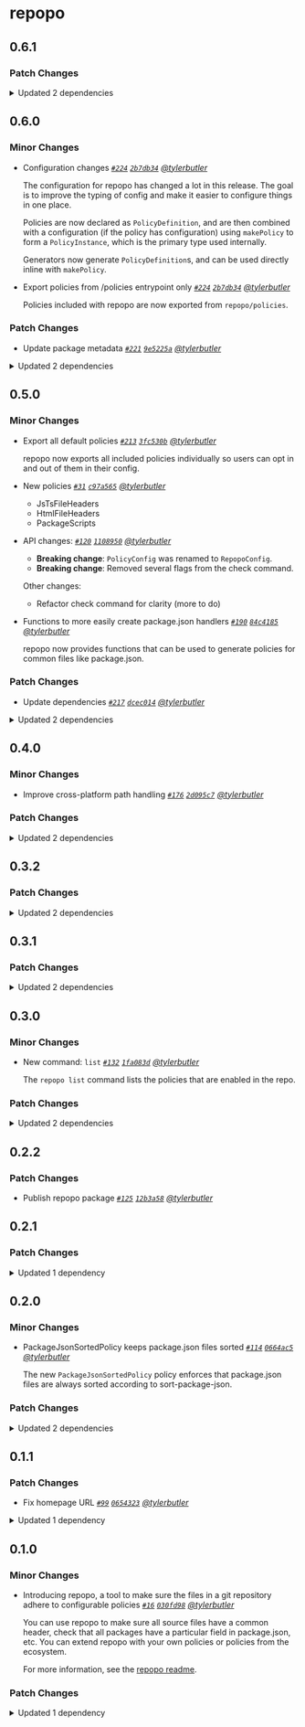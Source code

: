 # repopo

## 0.6.1

### Patch Changes

<details><summary>Updated 2 dependencies</summary>

<small>

[`b0d8cb9`](https://github.com/tylerbutler/tools-monorepo/commit/b0d8cb9a9ee27a0b778ee58055bcbdd7d6d9b4eb) [`08e571f`](https://github.com/tylerbutler/tools-monorepo/commit/08e571f028e868d5db1c337e51804f5884cd2f4a) [`08e571f`](https://github.com/tylerbutler/tools-monorepo/commit/08e571f028e868d5db1c337e51804f5884cd2f4a)

</small>

- `@tylerbu/cli-api@0.8.0`
- `@tylerbu/fundamentals@0.3.0`

</details>

## 0.6.0

### Minor Changes

- Configuration changes _[`#224`](https://github.com/tylerbutler/tools-monorepo/pull/224) [`2b7db34`](https://github.com/tylerbutler/tools-monorepo/commit/2b7db343d74ab2e518ab2f232f47ea365ca784b8) [@tylerbutler](https://github.com/tylerbutler)_

  The configuration for repopo has changed a lot in this release. The goal is to improve the typing of config and make it
  easier to configure things in one place.

  Policies are now declared as `PolicyDefinition`, and are then combined with a configuration (if the policy has
  configuration) using `makePolicy` to form a `PolicyInstance`, which is the primary type used internally.

  Generators now generate `PolicyDefinition`s, and can be used directly inline with `makePolicy`.

- Export policies from /policies entrypoint only _[`#224`](https://github.com/tylerbutler/tools-monorepo/pull/224) [`2b7db34`](https://github.com/tylerbutler/tools-monorepo/commit/2b7db343d74ab2e518ab2f232f47ea365ca784b8) [@tylerbutler](https://github.com/tylerbutler)_

  Policies included with repopo are now exported from `repopo/policies`.

### Patch Changes

- Update package metadata _[`#221`](https://github.com/tylerbutler/tools-monorepo/pull/221) [`9e5225a`](https://github.com/tylerbutler/tools-monorepo/commit/9e5225abfb67af1575af13dff60830d8da28eafd) [@tylerbutler](https://github.com/tylerbutler)_

<details><summary>Updated 2 dependencies</summary>

<small>

[`9e5225a`](https://github.com/tylerbutler/tools-monorepo/commit/9e5225abfb67af1575af13dff60830d8da28eafd)

</small>

- `@tylerbu/fundamentals@0.2.2`
- `@tylerbu/cli-api@0.7.2`

</details>

## 0.5.0

### Minor Changes

- Export all default policies _[`#213`](https://github.com/tylerbutler/tools-monorepo/pull/213) [`3fc530b`](https://github.com/tylerbutler/tools-monorepo/commit/3fc530bad66259339547b3d8ec12b9265daea9a5) [@tylerbutler](https://github.com/tylerbutler)_

  repopo now exports all included policies individually so users can opt in and out of them in their config.

- New policies _[`#31`](https://github.com/tylerbutler/tools-monorepo/pull/31) [`c97a565`](https://github.com/tylerbutler/tools-monorepo/commit/c97a56518d9726667531aa71de9445fed8d56b96) [@tylerbutler](https://github.com/tylerbutler)_

  - JsTsFileHeaders
  - HtmlFileHeaders
  - PackageScripts

- API changes: _[`#120`](https://github.com/tylerbutler/tools-monorepo/pull/120) [`1108950`](https://github.com/tylerbutler/tools-monorepo/commit/1108950a7732dcc3ac9b8da10bd014bfec6c45b7) [@tylerbutler](https://github.com/tylerbutler)_

  - **Breaking change**: `PolicyConfig` was renamed to `RepopoConfig`.
  - **Breaking change**: Removed several flags from the check command.

  Other changes:

  - Refactor check command for clarity (more to do)

- Functions to more easily create package.json handlers _[`#190`](https://github.com/tylerbutler/tools-monorepo/pull/190) [`84c4185`](https://github.com/tylerbutler/tools-monorepo/commit/84c4185e76186c3489a4b70e3a3015ba289df139) [@tylerbutler](https://github.com/tylerbutler)_

  repopo now provides functions that can be used to generate policies for common files like package.json.

### Patch Changes

- Update dependencies _[`#217`](https://github.com/tylerbutler/tools-monorepo/pull/217) [`dcec014`](https://github.com/tylerbutler/tools-monorepo/commit/dcec014dfb70e5804a7535b5b8b9a3406f3e623d) [@tylerbutler](https://github.com/tylerbutler)_

<details><summary>Updated 2 dependencies</summary>

<small>

[`dcec014`](https://github.com/tylerbutler/tools-monorepo/commit/dcec014dfb70e5804a7535b5b8b9a3406f3e623d)

</small>

- `@tylerbu/fundamentals@0.2.1`
- `@tylerbu/cli-api@0.7.1`

</details>

## 0.4.0

### Minor Changes

- Improve cross-platform path handling _[`#176`](https://github.com/tylerbutler/tools-monorepo/pull/176) [`2d095c7`](https://github.com/tylerbutler/tools-monorepo/commit/2d095c7828037fc58147d0aa487b736dbd345472) [@tylerbutler](https://github.com/tylerbutler)_

### Patch Changes

<details><summary>Updated 2 dependencies</summary>

<small>

[`a4b7624`](https://github.com/tylerbutler/tools-monorepo/commit/a4b7624cceea2f7246391c2d54329010cbb145ff) [`e27ae36`](https://github.com/tylerbutler/tools-monorepo/commit/e27ae3682d093eb61c2cb31de787ec378287db4f) [`ede1957`](https://github.com/tylerbutler/tools-monorepo/commit/ede19579ffc630f6e176046c6e11e170849a0d48) [`33b9c01`](https://github.com/tylerbutler/tools-monorepo/commit/33b9c01ed2d5d0c4bdb32262f549531650c48ad0) [`2d095c7`](https://github.com/tylerbutler/tools-monorepo/commit/2d095c7828037fc58147d0aa487b736dbd345472)

</small>

- `@tylerbu/cli-api@0.7.0`
- `sort-tsconfig@0.2.0`

</details>

## 0.3.2

### Patch Changes

<details><summary>Updated 2 dependencies</summary>

<small>

[`7406bbf`](https://github.com/tylerbutler/tools-monorepo/commit/7406bbf1131028058178d53f4e64564660c4d495)

</small>

- `@tylerbu/cli-api@0.6.1`
- `sort-tsconfig@0.1.4`

</details>

## 0.3.1

### Patch Changes

<details><summary>Updated 2 dependencies</summary>

<small>

[`b894a2d`](https://github.com/tylerbutler/tools-monorepo/commit/b894a2dfd5538247d1a625b423e61b437207f137) [`b894a2d`](https://github.com/tylerbutler/tools-monorepo/commit/b894a2dfd5538247d1a625b423e61b437207f137)

</small>

- `@tylerbu/cli-api@0.6.0`
- `sort-tsconfig@0.1.3`

</details>

## 0.3.0

### Minor Changes

- New command: `list` _[`#132`](https://github.com/tylerbutler/tools-monorepo/pull/132) [`1fa083d`](https://github.com/tylerbutler/tools-monorepo/commit/1fa083dd64499d108411326377a4463ad6acb040) [@tylerbutler](https://github.com/tylerbutler)_

  The `repopo list` command lists the policies that are enabled in the repo.

### Patch Changes

<details><summary>Updated 2 dependencies</summary>

<small>

[`f803610`](https://github.com/tylerbutler/tools-monorepo/commit/f803610f64936c5d49d862b2f4240ea248fe3f76)

</small>

- `@tylerbu/cli-api@0.5.0`
- `sort-tsconfig@0.1.2`

</details>

## 0.2.2

### Patch Changes

- Publish repopo package _[`#125`](https://github.com/tylerbutler/tools-monorepo/pull/125) [`12b3a58`](https://github.com/tylerbutler/tools-monorepo/commit/12b3a58e8946b0988009331bf1830e1fa1cc6567) [@tylerbutler](https://github.com/tylerbutler)_

## 0.2.1

### Patch Changes

<details><summary>Updated 1 dependency</summary>

<small>

[`61fade5`](https://github.com/tylerbutler/tools-monorepo/commit/61fade577c27a6ad55c79d997eb42ecc0ca9abe9)

</small>

- `sort-tsconfig@0.1.1`

</details>

## 0.2.0

### Minor Changes

- PackageJsonSortedPolicy keeps package.json files sorted _[`#114`](https://github.com/tylerbutler/tools-monorepo/pull/114) [`0664ac5`](https://github.com/tylerbutler/tools-monorepo/commit/0664ac5731c5dd23bc1c21070fe880335f46489b) [@tylerbutler](https://github.com/tylerbutler)_

  The new `PackageJsonSortedPolicy` policy enforces that package.json files are always sorted according to sort-package-json.

### Patch Changes

<details><summary>Updated 2 dependencies</summary>

<small>

[`cbdec3f`](https://github.com/tylerbutler/tools-monorepo/commit/cbdec3f7b3daa4ec642b44a5de046fff8420f15a) [`d55c982`](https://github.com/tylerbutler/tools-monorepo/commit/d55c982f960b56a79f0e0d35dd9102a25882032f) [`ddcbd48`](https://github.com/tylerbutler/tools-monorepo/commit/ddcbd48a161d8be666ff537316fa018d8c0b7ad8)

</small>

- `@tylerbu/cli-api@0.4.0`
- `sort-tsconfig@0.1.0`

</details>

## 0.1.1

### Patch Changes

- Fix homepage URL _[`#99`](https://github.com/tylerbutler/tools-monorepo/pull/99) [`0654323`](https://github.com/tylerbutler/tools-monorepo/commit/06543231947fa5267863e5467d5837a51cf3d44b) [@tylerbutler](https://github.com/tylerbutler)_

<details><summary>Updated 1 dependency</summary>

<small>

[`0654323`](https://github.com/tylerbutler/tools-monorepo/commit/06543231947fa5267863e5467d5837a51cf3d44b)

</small>

- `@tylerbu/cli-api@0.3.1`

</details>

## 0.1.0

### Minor Changes

- Introducing repopo, a tool to make sure the files in a git repository adhere to configurable policies _[`#16`](https://github.com/tylerbutler/tools-monorepo/pull/16) [`030fd98`](https://github.com/tylerbutler/tools-monorepo/commit/030fd980ee45471074a8f41aab46d1a5b025b2f6) [@tylerbutler](https://github.com/tylerbutler)_

  You can use repopo to make sure all source files have a common header, check that all packages have a particular field
  in package.json, etc. You can extend repopo with your own policies or policies from the ecosystem.

  For more information, see the [repopo readme](https://github.com/tylerbutler/tools-monorepo/blob/main/packages/repopo/README.md).

### Patch Changes

<details><summary>Updated 1 dependency</summary>

<small>

[`f54b0e7`](https://github.com/tylerbutler/tools-monorepo/commit/f54b0e71dd1d54c5e3730b7a1f1ab1a53b9b7943)

</small>

- `@tylerbu/cli-api@0.3.0`

</details>
